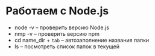 # Работаем с Node.js

* node -v &ndash; проверить версию Node.js
* nmp -v &ndash; проверить версию npm
* cd name_dir + `tab` &ndash; автозаполнение названия папки
* ls &ndash; посмотреть список папок в текущей
